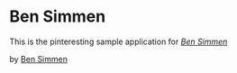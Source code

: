 # Ben Simmen

This is the pinteresting sample application for 
[*Ben Simmen*](http://stzuri.co.nz)

by [Ben Simmen](https://ch.linkedin.com/pub/ben-simmen/36/564/a93
)